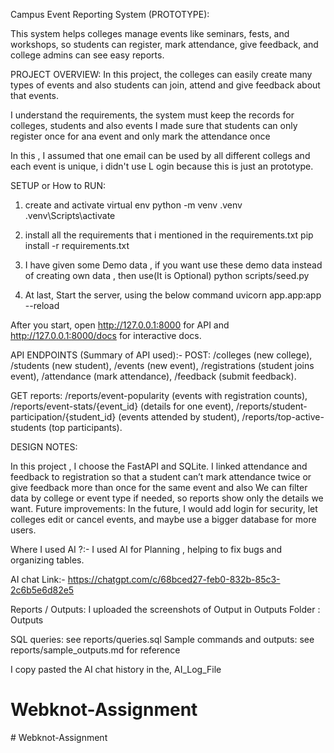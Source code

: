 Campus Event Reporting System (PROTOTYPE):

This system helps colleges manage events like seminars, fests, and workshops, so students can register, mark attendance, give feedback, and college admins can see easy reports.

PROJECT OVERVIEW:
In this project, the colleges can easily create many types of events and also students can join, attend and give feedback about that events.

I understand the requirements, the system must keep the records for colleges, students and also events
I  made sure that students can only register once for ana event and only mark the attendance once

In this , I assumed that one email can be used by all different collegs and each event is unique, i didn't use L
ogin because this is just an prototype.


SETUP or How to RUN:
1. create and activate virtual env 
python -m venv .venv
.venv\Scripts\activate

2. install all the requirements that i mentioned in the requirements.txt
pip install -r requirements.txt

3. I have given some Demo data , if you want use these demo data instead of creating own data , then use(It is Optional)
python scripts/seed.py  

4. At last, Start the server, using the below command
uvicorn app.app:app --reload

After you start, 
open http://127.0.0.1:8000 for API 
and 
http://127.0.0.1:8000/docs for interactive docs.


API ENDPOINTS (Summary of API used):-
POST: 
/colleges (new college), 
/students (new student), 
/events (new event), 
/registrations (student joins event), 
/attendance (mark attendance), 
/feedback (submit feedback).

GET reports:
/reports/event-popularity (events with registration counts),
/reports/event-stats/{event_id} (details for one event),
/reports/student-participation/{student_id} (events attended by student),
/reports/top-active-students (top participants).


DESIGN NOTES:

In this project , I choose the FastAPI and SQLite.
I linked attendance and feedback to registration so that a student can’t mark attendance twice or give feedback more than once for the same event
and also We can filter data by college or event type if needed, so reports show only the details we want.
Future improvements:
In the future, I would add login for security, let colleges edit or cancel events, and maybe use a bigger database for more users.

 Where I used AI ?:-
 I used AI for Planning , helping to fix bugs and organizing tables.

AI chat Link:-  https://chatgpt.com/c/68bced27-feb0-832b-85c3-2c6b5e6d82e5

 Reports / Outputs:
I uploaded the screenshots of Output in Outputs Folder : Outputs

SQL queries: see   reports/queries.sql
Sample commands and outputs: see   reports/sample_outputs.md for reference

I copy pasted the AI chat history in the, AI_Log_File

# Webknot-Assignment
#   W e b k n o t - A s s i g n m e n t 
 
 
